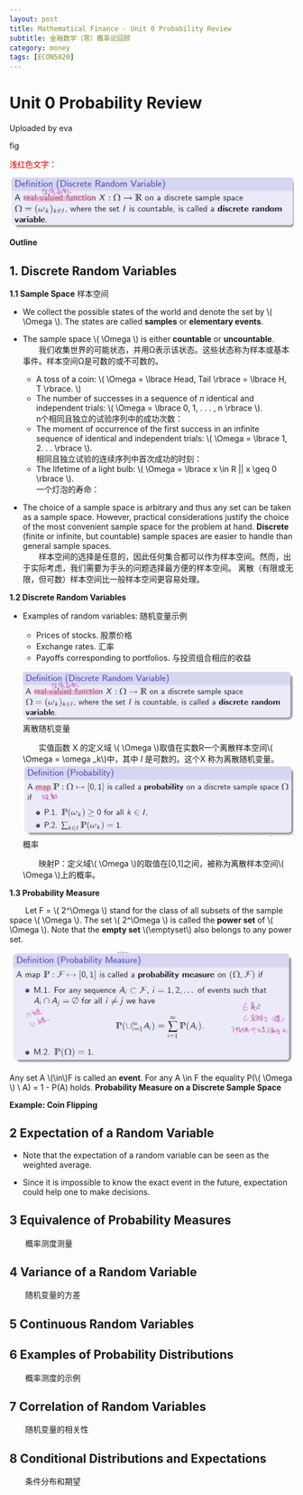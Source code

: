 ```yaml
---
layout: post
title: Mathematical Finance - Unit 0 Probability Review
subtitle: 金融数学（零）概率论回顾
category: money
tags: [ECON5020]
---
```


# Unit 0 Probability Review

Uploaded by eva 

fig


<font color="#dd0000">浅红色文字：</font><br/> 


!["FIG.111"](https://raw.githubusercontent.com/damien0x0023/damien0x0023.github.io/master/assets/images/2020/ECON5020/PR_20210127152938.png "FIG.1")

**Outline**




## 1. Discrete Random Variables  

**1.1 Sample Space** 样本空间

- We collect the possible states of the world and denote the set by \\( \Omega \\).
The states are called **samples** or **elementary events**.
- The sample space \\( \Omega \\) is either **countable** or **uncountable**.  
&emsp;&emsp;我们收集世界的可能状态，并用Ω表示该状态。这些状态称为样本或基本事件。样本空间Ω是可数的或不可数的。


    - A toss of a coin: \\( \Omega = \\lbrace Head, Tail \\rbrace = \\lbrace H, T \\rbrace.  \\) 
    - The number of successes in a sequence of *n* identical and independent trials: \\( \Omega = \\lbrace 0, 1, . . . , n \\rbrace \\).  
    n个相同且独立的试验序列中的成功次数：
    - The moment of occurrence of the first success in an infinite sequence of identical and independent trials: \\( \Omega = \\lbrace 1, 2. . . \\rbrace \\).  
    相同且独立试验的连续序列中首次成功的时刻：
    - The lifetime of a light bulb: \\( \Omega = \\lbrace x \\in R || x \\geq 0  \\rbrace \\).  
    一个灯泡的寿命：

- The choice of a sample space is arbitrary and thus any set can be taken as a sample space. However, practical considerations justify the choice of the most convenient sample space for the problem at hand.  **Discrete** (finite or infinite, but countable) sample spaces are easier to handle than general sample spaces.  
&emsp;&emsp;样本空间的选择是任意的，因此任何集合都可以作为样本空间。然而，出于实际考虑，我们需要为手头的问题选择最方便的样本空间。
离散（有限或无限，但可数）样本空间比一般样本空间更容易处理。

**1.2 Discrete Random Variables**

- Examples of random variables: 随机变量示例
  - Prices of stocks. 股票价格
  - Exchange rates. 汇率
  - Payoffs corresponding to portfolios. 与投资组合相应的收益

  !["FIG.1"](https://raw.githubusercontent.com/damien0x0023/damien0x0023.github.io/master/assets/images/2020/ECON5020/PR4.png "FIG.1")
  离散随机变量

  &emsp;&emsp;实值函数 X 的定义域 \\( \Omega \\)取值在实数R一个离散样本空间\\( \Omega = \omega _k\\)中，其中 *I* 是可数的。这个X 称为离散随机变量。
  !["FIG.2"](https://raw.githubusercontent.com/damien0x0023/damien0x0023.github.io/master/assets/images/2020/ECON5020/PR4-1.png "FIG.2")
  概率

  &emsp;&emsp;映射P：定义域\\( \Omega \\)的取值在[0,1]之间，被称为离散样本空间\\( \Omega \\)上的概率。


**1.3 Probability Measure**

&emsp;&emsp;Let F = \\( 2^\Omega \\) stand for the class of all subsets of the sample space \\( \Omega \\).
The set \\( 2^\Omega \\) is called the **power set** of \\( \Omega \\).
Note that the **empty set** \\(\emptyset\\) also belongs to any power set.

  !["FIG.3"](https://raw.githubusercontent.com/damien0x0023/damien0x0023.github.io/master/assets/images/2020/ECON5020/PR5.png "FIG.3")

Any set A \\(\in\\)F is called an **event**.
For any A \\in F the equality P(\\( \Omega \\) \ A) = 1 - P(A) holds.
**Probability Measure on a Discrete Sample Space**


**Example: Coin Flipping**



## 2 Expectation of a Random Variable  

- Note that the expectation of a random variable can be seen as the weighted average.

- Since it is impossible to know the exact event in the future,
expectation could help one to make decisions.




## 3 Equivalence of Probability Measures  
&emsp;&emsp;概率测度测量
## 4 Variance of a Random Variable  
&emsp;&emsp;随机变量的方差
## 5 Continuous Random Variables  
## 6 Examples of Probability Distributions  
&emsp;&emsp;概率测度的示例
## 7 Correlation of Random Variables  
&emsp;&emsp;随机变量的相关性
## 8 Conditional Distributions and Expectations
&emsp;&emsp;条件分布和期望



<script type="text/javascript" id="MathJax-script" async
  src="https://cdn.jsdelivr.net/npm/mathjax@3/es5/tex-svg.js">
</script>